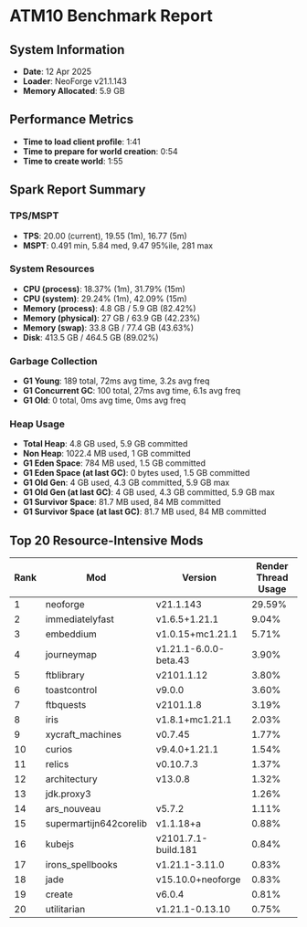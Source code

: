 # ATM10 Benchmark Report

## System Information

- **Date**: 12 Apr 2025
- **Loader**: NeoForge v21.1.143
- **Memory Allocated**: 5.9 GB

## Performance Metrics

- **Time to load client profile**: 1:41
- **Time to prepare for world creation**: 0:54
- **Time to create world**: 1:55

## Spark Report Summary

### TPS/MSPT

- **TPS**: 20.00 (current), 19.55 (1m), 16.77 (5m)
- **MSPT**: 0.491 min, 5.84 med, 9.47 95%ile, 281 max

### System Resources

- **CPU (process)**: 18.37% (1m), 31.79% (15m)
- **CPU (system)**: 29.24% (1m), 42.09% (15m)
- **Memory (process)**: 4.8 GB / 5.9 GB (82.42%)
- **Memory (physical)**: 27 GB / 63.9 GB (42.23%)
- **Memory (swap)**: 33.8 GB / 77.4 GB (43.63%)
- **Disk**: 413.5 GB / 464.5 GB (89.02%)

### Garbage Collection

- **G1 Young**: 189 total, 72ms avg time, 3.2s avg freq
- **G1 Concurrent GC**: 100 total, 27ms avg time, 6.1s avg freq
- **G1 Old**: 0 total, 0ms avg time, 0ms avg freq

### Heap Usage

- **Total Heap**: 4.8 GB used, 5.9 GB committed
- **Non Heap**: 1022.4 MB used, 1 GB committed
- **G1 Eden Space**: 784 MB used, 1.5 GB committed
- **G1 Eden Space (at last GC)**: 0 bytes used, 1.5 GB committed
- **G1 Old Gen**: 4 GB used, 4.3 GB committed, 5.9 GB max
- **G1 Old Gen (at last GC)**: 4 GB used, 4.3 GB committed, 5.9 GB max
- **G1 Survivor Space**: 81.7 MB used, 84 MB committed
- **G1 Survivor Space (at last GC)**: 81.7 MB used, 84 MB committed

## Top 20 Resource-Intensive Mods

| Rank | Mod | Version | Render Thread Usage |
|------|-----|---------|---------------------|
| 1 | neoforge | v21.1.143 | 29.59% |
| 2 | immediatelyfast | v1.6.5+1.21.1 | 9.04% |
| 3 | embeddium | v1.0.15+mc1.21.1 | 5.71% |
| 4 | journeymap | v1.21.1-6.0.0-beta.43 | 3.90% |
| 5 | ftblibrary | v2101.1.12 | 3.80% |
| 6 | toastcontrol | v9.0.0 | 3.60% |
| 7 | ftbquests | v2101.1.8 | 3.19% |
| 8 | iris | v1.8.1+mc1.21.1 | 2.03% |
| 9 | xycraft_machines | v0.7.45 | 1.77% |
| 10 | curios | v9.4.0+1.21.1 | 1.54% |
| 11 | relics | v0.10.7.3 | 1.37% |
| 12 | architectury | v13.0.8 | 1.32% |
| 13 | jdk.proxy3 | | 1.26% |
| 14 | ars_nouveau | v5.7.2 | 1.11% |
| 15 | supermartijn642corelib | v1.1.18+a | 0.88% |
| 16 | kubejs | v2101.7.1-build.181 | 0.84% |
| 17 | irons_spellbooks | v1.21.1-3.11.0 | 0.83% |
| 18 | jade | v15.10.0+neoforge | 0.83% |
| 19 | create | v6.0.4 | 0.81% |
| 20 | utilitarian | v1.21.1-0.13.10 | 0.75% |
